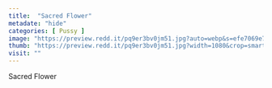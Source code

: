 ```yaml
---
title:  "Sacred Flower"
metadate: "hide"
categories: [ Pussy ]
image: "https://preview.redd.it/pq9er3bv0jm51.jpg?auto=webp&s=efe7069e7a48b25ef1f88e33527e6eace15dafbf"
thumb: "https://preview.redd.it/pq9er3bv0jm51.jpg?width=1080&crop=smart&auto=webp&s=1a589a8a3002cf0da41310fcba10bd4daa87042b"
visit: ""
---
```

Sacred Flower
